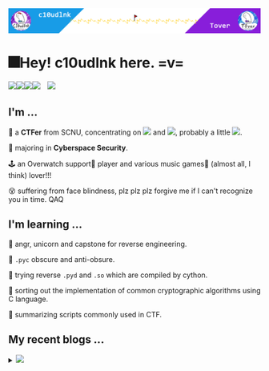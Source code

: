 <img src="headPic_c10udlnk.png" />

# 🎆Hey! c10udlnk here. =v=

<a href="https://c10udlnk.top/" target="_blank"><img src="https://img.shields.io/badge/-📜 c10udlnk's Blog-blueviolet?style=flat-square"></a><a href="https://tover.xyz/" target="_blank"><img src="https://img.shields.io/badge/-📜 Tover's Blog-blue?style=flat-square"></a><a href="https://github.com/c10udlnk" target="_blank"><img src="https://img.shields.io/badge/-github-black?logo=github&style=flat-square"></a><a href="https://0xffff.one/u/c10udlnk" target="_blank"><img src="https://img.shields.io/badge/-💻 0xffff-e8ecf3?style=flat-square"></a>&emsp;<img src="https://komarev.com/ghpvc/?username=c10udlnk&style=plastic&color=yellow" />

## I'm ...

🚩 a **CTFer** from SCNU, concentrating on <img src="https://img.shields.io/static/v1?label=&&message=Reverse&style=social"> and <img src="https://img.shields.io/static/v1?label=&message=Misc&style=social">, probably a little <img src="https://img.shields.io/static/v1?label=&message=Hardware&style=social">.

🧭 majoring in **Cyberspace Security**.

🕹 an Overwatch support💉 player and various music games🎼 (almost all, I think) lover!!!

😵 suffering from face blindness, plz plz plz forgive me if I can't recognize you in time. QAQ

## I'm learning ...

📍 angr, unicorn and capstone for reverse engineering.

📍 `.pyc` obscure and anti-obsure.

📍 trying reverse `.pyd` and `.so` which are compiled by cython.

📍 sorting out the implementation of common cryptographic algorithms using C language.

📍 summarizing scripts commonly used in CTF.

## My recent blogs ...

<details>
  <summary><img src="https://img.shields.io/badge/-📢 Click to view more!-blueviolet?style=for-the-badge"></summary>
  <!-- BLOG-POST-LIST:START -->
  
🎇 UAC+8:Mar 02, 2022  00:40: [【wp】2022SUSCTF](https://c10udlnk.top/p/wpFor-2022SUSCTF/)
🎇 UAC+8:Feb 23, 2022  01:02: [【wp】2022TQLCTF](https://c10udlnk.top/p/wpFor-2022TQLCTF/)
🎇 UPC+8:Jan 25, 2022  14:18: [【wp】HWS计划2022硬件安全冬令营线上选拔赛](https://c10udlnk.top/p/wpFor-2022HWSTrial/)
🎇 UAC+8:Nov 23, 2021  11:56: [Reading Code rapidly](https://c10udlnk.top/p/blogsFor-ComSec-readingCodes/)
🎇 UPC+8:Nov 15, 2021  14:05: [【wp】2021Sloth选拔赛](https://c10udlnk.top/p/wpFor-2021SlothTrial/)
🎇 UAC+8:Nov 01, 2021  07:30: [在你的博客里放一只可爱的Spine Model吧~](https://c10udlnk.top/p/blogsFor-hexo-puttingLivelySpineModels/)
🎇 UAC+8:Oct 22, 2021  11:36: [Reverse for fun =v=](https://c10udlnk.top/p/trainFor-REfreshman/)
🎇 UAC+8:Oct 07, 2021  06:36: [【wp】2021绿城杯](https://c10udlnk.top/p/wpFor-2021lcb/)
🎇 UAC+8:Sep 24, 2021  08:20: [WSL/WSL2迁移笔记](https://c10udlnk.top/p/blogsFor-migrating-wsl/)
🎇 UPC+8:Aug 01, 2021  12:41: [【wp】2021DASCTF July X CBCTF 4th](https://c10udlnk.top/p/wpFor-2021JulyDASCTF/)
  
  <!-- BLOG-POST-LIST:END -->
</details>
